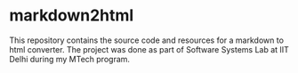 # markdown2html
This repository contains the source code and resources for a markdown to html converter. The project was done as part of Software Systems Lab at IIT Delhi during my MTech program. 

